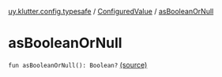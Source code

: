 [uy.klutter.config.typesafe](../index.md) / [ConfiguredValue](index.md) / [asBooleanOrNull](.)


# asBooleanOrNull
<code>fun asBooleanOrNull(): Boolean?</code> [(source)](https://github.com/kohesive/klutter/blob/master/config-typesafe-jdk6/src/main/kotlin/uy/klutter/config/typesafe/TypesafeConfig_Ext.kt#L54)<br/>

